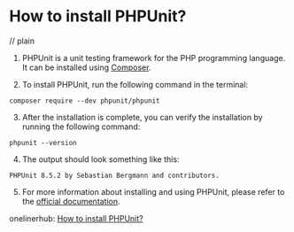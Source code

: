 # How to install PHPUnit?
// plain

1. PHPUnit is a unit testing framework for the PHP programming language. It can be installed using [Composer](https://getcomposer.org/).

2. To install PHPUnit, run the following command in the terminal:
```
composer require --dev phpunit/phpunit
```

3. After the installation is complete, you can verify the installation by running the following command:
```
phpunit --version
```

4. The output should look something like this:
```
PHPUnit 8.5.2 by Sebastian Bergmann and contributors.
```

5. For more information about installing and using PHPUnit, please refer to the [official documentation](https://phpunit.readthedocs.io/en/latest/installation.html).

onelinerhub: [How to install PHPUnit?](https://onelinerhub.com/phpunit/how-to-install-phpunit)